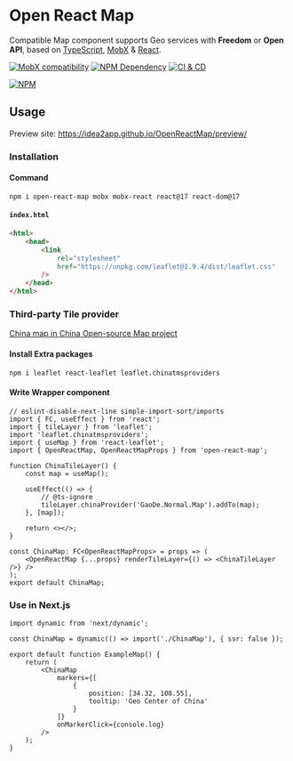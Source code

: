 # Open React Map

Compatible Map component supports Geo services with **Freedom** or **Open API**, based on [TypeScript][1], [MobX][2] & [React][3].

[![MobX compatibility](https://img.shields.io/badge/Compatible-1?logo=mobx&label=MobX%204%2F5%2F6)][2]
[![NPM Dependency](https://img.shields.io/librariesio/github/idea2app/OpenReactMap.svg)][4]
[![CI & CD](https://github.com/idea2app/OpenReactMap/actions/workflows/main.yml/badge.svg)][5]

[![NPM](https://nodei.co/npm/open-react-map.png?downloads=true&downloadRank=true&stars=true)][6]

## Usage

Preview site: https://idea2app.github.io/OpenReactMap/preview/

### Installation

#### Command

```shell
npm i open-react-map mobx mobx-react react@17 react-dom@17
```

#### `index.html`

```html
<html>
    <head>
        <link
            rel="stylesheet"
            href="https://unpkg.com/leaflet@1.9.4/dist/leaflet.css"
        />
    </head>
</html>
```

### Third-party Tile provider

[China map in China Open-source Map project][7]

#### Install Extra packages

```shell
npm i leaflet react-leaflet leaflet.chinatmsproviders
```

#### Write Wrapper component

```tsx
// eslint-disable-next-line simple-import-sort/imports
import { FC, useEffect } from 'react';
import { tileLayer } from 'leaflet';
import 'leaflet.chinatmsproviders';
import { useMap } from 'react-leaflet';
import { OpenReactMap, OpenReactMapProps } from 'open-react-map';

function ChinaTileLayer() {
    const map = useMap();

    useEffect(() => {
        // @ts-ignore
        tileLayer.chinaProvider('GaoDe.Normal.Map').addTo(map);
    }, [map]);

    return <></>;
}

const ChinaMap: FC<OpenReactMapProps> = props => (
    <OpenReactMap {...props} renderTileLayer={() => <ChinaTileLayer />} />
);
export default ChinaMap;
```

### Use in Next.js

```tsx
import dynamic from 'next/dynamic';

const ChinaMap = dynamic(() => import('./ChinaMap'), { ssr: false });

export default function ExampleMap() {
    return (
        <ChinaMap
            markers={[
                {
                    position: [34.32, 108.55],
                    tooltip: 'Geo Center of China'
                }
            ]}
            onMarkerClick={console.log}
        />
    );
}
```

[1]: https://www.typescriptlang.org/
[2]: https://mobx.js.org/
[3]: https://react.dev/
[4]: https://libraries.io/npm/open-react-map
[5]: https://github.com/idea2app/OpenReactMap/actions/workflows/main.yml
[6]: https://nodei.co/npm/open-react-map/
[7]: https://github.com/kaiyuanshe/kaiyuanshe.github.io/blob/ba8e396aa190896aaa8a3dee0f9eac654dfce5b3/components/ChinaMap.tsx
